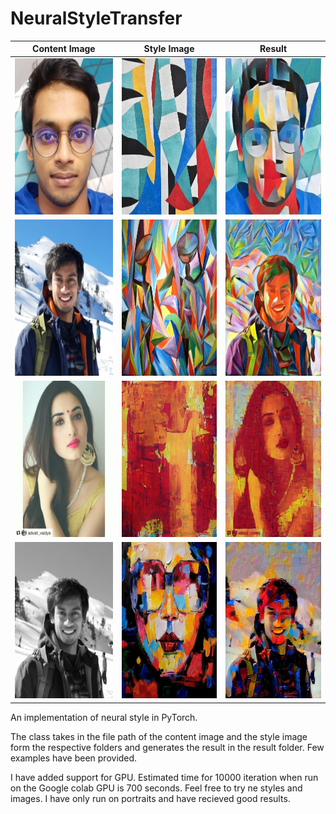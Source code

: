 # NeuralStyleTransfer



Content Image                                                         |  Style Image                                                 | Result            
:--------------------------------------------------------------------:|:------------------------------------------------------------:|:-------------------------:
<img src=content_images/content_image2.jpg width="210" height="250"/> |  <img src=style_images/style2.jpg width="210" height="250"/> |  <img src=Result/target2.jpeg width="210" height="250"/>
<img src=content_images/content_image5.jpg width="210" height="250"/> |  <img src=style_images/style5.jpg width="210" height="250"/> |  <img src=Result/target5.jpg width="210" height="250"/>
<img src=content_images/content_image3.jpg width="210" height="250"/> |  <img src=style_images/style3.jpg width="210" height="250"/> |  <img src=Result/target3.jpeg width="210" height="250"/>
<img src=content_images/content_image4.jpg width="210" height="250"/> |  <img src=style_images/style4.jpg width="210" height="250"/> |  <img src=Result/target4.jpg width="210" height="250"/>



An implementation of neural style in PyTorch.


The class takes in the file path of the content image and the style image form the respective folders and generates the result in the result folder. Few examples have been provided.

I have added support for GPU. Estimated time for 10000 iteration when run on the Google colab GPU is 700 seconds. Feel free to try ne styles and images. I have only run on portraits and have recieved good results.

